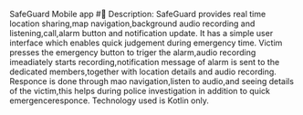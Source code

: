 SafeGuard Mobile app
   #📝 Description: 
      SafeGuard provides real time location sharing,map navigation,background audio recording and listening,call,alarm button and notification update.
      It has a simple user interface which enables quick judgement during emergency time.
      Victim presses the emergency button to triger the alarm,audio recording imeadiately starts recording,notification message of alarm is sent to the dedicated members,together with location details and audio recording.
      Responce is done through mao navigation,listen to audio,and seeing details of the victim,this helps during police investigation in addition to quick emergenceresponce.
      Technology used is Kotlin only.
      
